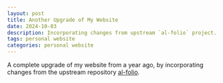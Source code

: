 ```yaml
---
layout: post
title: Another Upgrade of My Website
date: 2024-10-03
description: Incorporating changes from upstream `al-folio` project.
tags: personal website
categories: personal website
---
```


A complete upgrade of my website from a year ago, by incorporating changes from the upstream repository [al-folio](https://github.com/alshedivat/al-folio).
